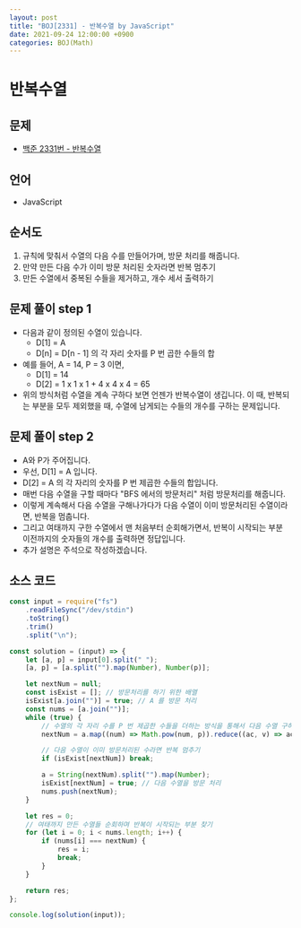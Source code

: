 ```yaml
---
layout: post
title: "BOJ[2331] - 반복수열 by JavaScript"
date: 2021-09-24 12:00:00 +0900
categories: BOJ(Math)
---
```


# 반복수열

## 문제

- [백준 2331번 - 반복수열](https://www.acmicpc.net/problem/2331)

## 언어

- JavaScript

## 순서도

1. 규칙에 맞춰서 수열의 다음 수를 만들어가며, 방문 처리를 해줍니다.
2. 만약 만든 다음 수가 이미 방문 처리된 숫자라면 반복 멈추기
3. 만든 수열에서 중복된 수들을 제거하고, 개수 세서 출력하기

## 문제 풀이 step 1

- 다음과 같이 정의된 수열이 있습니다.
  - D[1] = A
  - D[n] = D[n - 1] 의 각 자리 숫자를 P 번 곱한 수들의 합
- 예를 들어, A = 14, P = 3 이면,
  - D[1] = 14
  - D[2] = 1 x 1 x 1 + 4 x 4 x 4 = 65
- 위의 방식처럼 수열을 계속 구하다 보면 언젠가 반복수열이 생깁니다. 이 때, 반복되는 부분을 모두 제외했을 때, 수열에 남게되는 수들의 개수를 구하는 문제입니다.

## 문제 풀이 step 2

- A와 P가 주어집니다.
- 우선, D[1] = A 입니다.
- D[2] = A 의 각 자리의 숫자를 P 번 제곱한 수들의 합입니다.
- 매번 다음 수열을 구할 때마다 "BFS 에서의 방문처리" 처럼 방문처리를 해줍니다.
- 이렇게 계속해서 다음 수열을 구해나가다가 다음 수열이 이미 방문처리된 수열이라면, 반복을 멈춥니다.
- 그리고 여태까지 구한 수열에서 맨 처음부터 순회해가면서, 반복이 시작되는 부분 이전까지의 숫자들의 개수를 출력하면 정답입니다.
- 추가 설명은 주석으로 작성하겠습니다.

## 소스 코드

```javascript
const input = require("fs")
	.readFileSync("/dev/stdin")
	.toString()
	.trim()
	.split("\n");

const solution = (input) => {
	let [a, p] = input[0].split(" ");
	[a, p] = [a.split("").map(Number), Number(p)];

	let nextNum = null;
	const isExist = []; // 방문처리를 하기 위한 배열
	isExist[a.join("")] = true; // A 를 방문 처리
	const nums = [a.join("")];
	while (true) {
		// 수열의 각 자리 수를 P 번 제곱한 수들을 더하는 방식을 통해서 다음 수열 구하기
		nextNum = a.map((num) => Math.pow(num, p)).reduce((ac, v) => ac + v);

		// 다음 수열이 이미 방문처리된 수라면 반복 멈추기
		if (isExist[nextNum]) break;

		a = String(nextNum).split("").map(Number);
		isExist[nextNum] = true; // 다음 수열을 방문 처리
		nums.push(nextNum);
	}

	let res = 0;
	// 여태까지 만든 수열들 순회하며 반복이 시작되는 부분 찾기
	for (let i = 0; i < nums.length; i++) {
		if (nums[i] === nextNum) {
			res = i;
			break;
		}
	}

	return res;
};

console.log(solution(input));
```
